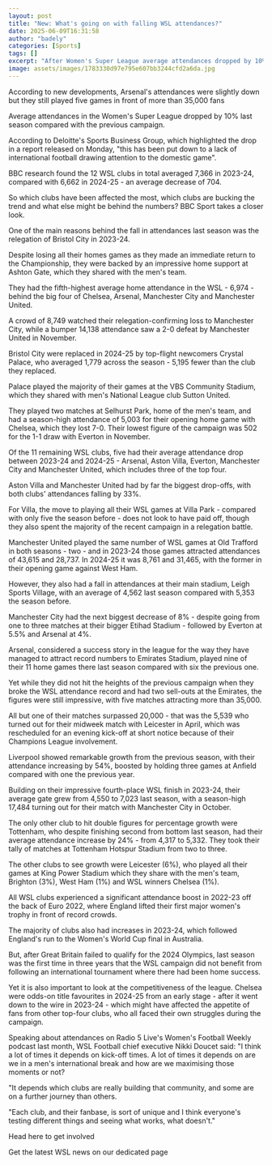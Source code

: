 ```yaml
---
layout: post
title: "New: What's going on with falling WSL attendances?"
date: 2025-06-09T16:31:58
author: "badely"
categories: [Sports]
tags: []
excerpt: "After Women's Super League average attendances dropped by 10% last season, BBC Sport takes a closer look at what might be behind the numbers."
image: assets/images/1783330d97e795e607bb3244cfd2a6da.jpg
---
```


According to new developments, Arsenal's attendances were slightly down but they still played five games in front of more than 35,000 fans

Average attendances in the Women's Super League dropped by 10% last season compared with the previous campaign.

According to Deloitte's Sports Business Group, which highlighted the drop in a report released on Monday, "this has been put down to a lack of international football drawing attention to the domestic game".

BBC research found the 12 WSL clubs in total averaged 7,366 in 2023-24, compared with 6,662 in 2024-25 - an average decrease of 704.

So which clubs have been affected the most, which clubs are bucking the trend and what else might be behind the numbers? BBC Sport takes a closer look.

One of the main reasons behind the fall in attendances last season was the relegation of Bristol City in 2023-24.

Despite losing all their homes games as they made an immediate return to the Championship, they were backed by an impressive home support at Ashton Gate, which they shared with the men's team.

They had the fifth-highest average home attendance in the WSL - 6,974 - behind the big four of Chelsea, Arsenal, Manchester City and Manchester United.

A crowd of 8,749 watched their relegation-confirming loss to Manchester City, while a bumper 14,138 attendance saw a 2-0 defeat by Manchester United in November.

Bristol City were replaced in 2024-25 by top-flight newcomers Crystal Palace, who averaged 1,779 across the season - 5,195 fewer than the club they replaced.

Palace played the majority of their games at the VBS Community Stadium, which they shared with men's National League club Sutton United.

They played two matches at Selhurst Park, home of the men's team, and had a season-high attendance of 5,003 for their opening home game with Chelsea, which they lost 7-0. Their lowest figure of the campaign was 502 for the 1-1 draw with Everton in November.

Of the 11 remaining WSL clubs, five had their average attendance drop between 2023-24 and 2024-25 - Arsenal, Aston Villa, Everton, Manchester City and Manchester United, which includes three of the top four.

Aston Villa and Manchester United had by far the biggest drop-offs, with both clubs' attendances falling by 33%.

For Villa, the move to playing all their WSL games at Villa Park - compared with only five the season before - does not look to have paid off, though they also spent the majority of the recent campaign in a relegation battle.

Manchester United played the same number of WSL games at Old Trafford in both seasons - two - and in 2023-24 those games attracted attendances of 43,615 and 28,737. In 2024-25 it was 8,761 and 31,465, with the former in their opening game against West Ham.

However, they also had a fall in attendances at their main stadium, Leigh Sports Village, with an average of 4,562 last season compared with 5,353 the season before.

Manchester City had the next biggest decrease of 8% - despite going from one to three matches at their bigger Etihad Stadium - followed by Everton at 5.5% and Arsenal at 4%.

Arsenal, considered a success story in the league for the way they have managed to attract record numbers to Emirates Stadium, played nine of their 11 home games there last season compared with six the previous one.

Yet while they did not hit the heights of the previous campaign when they broke the WSL attendance record and had two sell-outs at the Emirates, the figures were still impressive, with five matches attracting more than 35,000.

All but one of their matches surpassed 20,000 - that was the 5,539 who turned out for their midweek match with Leicester in April, which was rescheduled for an evening kick-off at short notice because of their Champions League involvement.

Liverpool showed remarkable growth from the previous season, with their attendance increasing by 54%, boosted by holding three games at Anfield compared with one the previous year.

Building on their impressive fourth-place WSL finish in 2023-24, their average gate grew from 4,550 to 7,023 last season, with a season-high 17,484 turning out for their match with Manchester City in October.

The only other club to hit double figures for percentage growth were Tottenham, who despite finishing second from bottom last season, had their average attendance increase by 24% - from 4,317 to 5,332. They took their tally of matches at Tottenham Hotspur Stadium from two to three.

The other clubs to see growth were Leicester (6%), who played all their games at  King Power Stadium which they share with the men's team, Brighton (3%), West Ham (1%) and WSL winners Chelsea (1%).

All WSL clubs experienced a significant attendance boost in 2022-23 off the back of Euro 2022, where England lifted their first major women's trophy in front of record crowds.

The majority of clubs also had increases in 2023-24, which followed England's run to the Women's World Cup final in Australia.

But, after Great Britain failed to qualify for the 2024 Olympics, last season was the first time in three years that the WSL campaign did not benefit from following an international tournament where there had been home success.

Yet it is also important to look at the competitiveness of the league. Chelsea were odds-on title favourites in 2024-25 from an early stage - after it went down to the wire in 2023-24 - which might have affected the appetite of fans from other top-four clubs, who all faced their own struggles during the campaign.

Speaking about attendances on Radio 5 Live's Women's Football Weekly podcast last month, WSL Football chief executive Nikki Doucet said: "I think a lot of times it depends on kick-off times. A lot of times it depends on are we in a men's international break and how are we maximising those moments or not?

"It depends which clubs are really building that community, and some are on a further journey than others.

"Each club, and their fanbase, is sort of unique and I think everyone's testing different things and seeing what works, what doesn't."

Head here to get involved

Get the latest WSL news on our dedicated page

